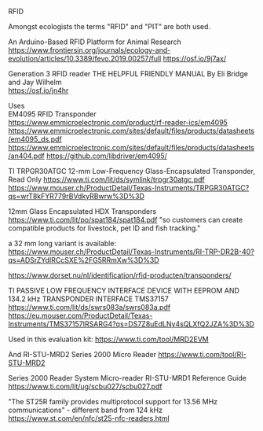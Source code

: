 RFID

Amongst ecologists the terms "RFID" and "PIT" are both used.

An Arduino-Based RFID Platform for Animal Research \
https://www.frontiersin.org/journals/ecology-and-evolution/articles/10.3389/fevo.2019.00257/full
https://osf.io/9j7ax/

Generation 3 RFID reader THE HELPFUL FRIENDLY MANUAL By Eli Bridge and Jay Wilhelm \
https://osf.io/jn4hr

Uses \
EM4095 RFID Transponder \
https://www.emmicroelectronic.com/product/rf-reader-ics/em4095
https://www.emmicroelectronic.com/sites/default/files/products/datasheets/em4095_ds.pdf
https://www.emmicroelectronic.com/sites/default/files/products/datasheets/an404.pdf
https://github.com/libdriver/em4095/


TI TRPGR30ATGC 12-mm Low-Frequency Glass-Encapsulated Transponder, Read Only
https://www.ti.com/lit/ds/symlink/trpgr30atgc.pdf
https://www.mouser.ch/ProductDetail/Texas-Instruments/TRPGR30ATGC?qs=wrT8kFYR779rBVdkyRBwrw%3D%3D

12mm Glass Encapsulated HDX Transponders
https://www.ti.com/lit/po/spat184/spat184.pdf
"so customers can create compatible products for livestock, pet ID and fish tracking."

a 32 mm long variant is available:
https://www.mouser.ch/ProductDetail/Texas-Instruments/RI-TRP-DR2B-40?qs=ADSrZYdIRCcSXE%2FG5RRmXw%3D%3D

https://www.dorset.nu/nl/identification/rfid-producten/transponders/

TI PASSIVE LOW FREQUENCY INTERFACE DEVICE WITH EEPROM AND 134.2 kHz TRANSPONDER INTERFACE
TMS37157
https://www.ti.com/lit/ds/swrs083a/swrs083a.pdf
https://eu.mouser.com/ProductDetail/Texas-Instruments/TMS37157IRSARG4?qs=DS7Z8uEdLNy4sQLXfQ2JZA%3D%3D

Used in this evaluation kit:
https://www.ti.com/tool/MRD2EVM

And RI-STU-MRD2 Series 2000 Micro Reader
https://www.ti.com/tool/RI-STU-MRD2

Series 2000 Reader System
Micro-reader RI-STU-MRD1 Reference Guide
https://www.ti.com/lit/ug/scbu027/scbu027.pdf

"The ST25R family provides multiprotocol support for 13.56 MHz communications" - different band from 124 kHz \
https://www.st.com/en/nfc/st25-nfc-readers.html
